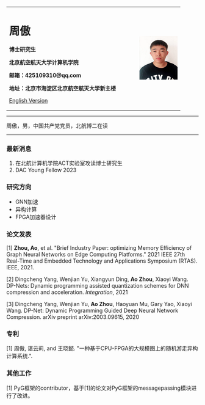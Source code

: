 <div>
<table border="0">
  <tr>
    <td width="75%">
      <h1>周傲</h1>
      <p><b>博士研究生</b></p>
      <p><b>北京航空航天大学计算机学院</b></p>
      <p><b>邮箱：425109310@qq.com</b></p>
      <p><b>地址：北京市海淀区北京航空航天大学新主楼</b></p>
      <p><a href="/index-en.md">English Version</a></p>
    </td>
    <td width="25%">
      <img src="/za.png" width="100%">
    </td>
  </tr>
</table>
</div>

---

周傲，男，中国共产党党员，北航博二在读

---

### 最新消息
1. 在北航计算机学院ACT实验室攻读博士研究生
2. DAC Young Fellow 2023 

### 研究方向
- GNN加速
- 异构计算
- FPGA加速器设计

### 论文发表
[1] <b>Zhou, Ao</b>, et al. "Brief Industry Paper: optimizing Memory Efficiency of Graph Neural Networks on Edge Computing Platforms." 2021 IEEE 27th Real-Time and Embedded Technology and Applications Symposium (RTAS). IEEE, 2021.

[2] Dingcheng Yang, Wenjian Yu, Xiangyun Ding, <b>Ao Zhou</b>, Xiaoyi Wang. DP-Nets: Dynamic programming assisted quantization schemes for DNN compression and acceleration. *Integration*, 2021

[3] Dingcheng Yang, Wenjian Yu, <b>Ao Zhou</b>, Haoyuan Mu, Gary Yao, Xiaoyi Wang. DP-Net: Dynamic Programming Guided Deep Neural Network Compression. arXiv preprint arXiv:2003.09615, 2020

### 专利
[1] 周傲, 谌云莉, and 王晓懿. "一种基于CPU-FPGA的大规模图上的随机游走异构计算系统.". 


### 其他工作
[1] PyG框架的contributor，基于[1]的论文对PyG框架的messagepassing模块进行了改进。
